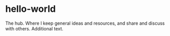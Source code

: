 # hello-world
The hub. Where I keep general ideas and resources, and share and discuss with others.
Additional text.
